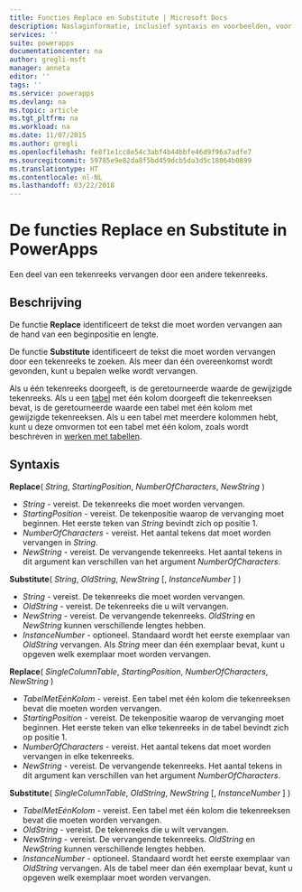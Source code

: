 ```yaml
---
title: Functies Replace en Substitute | Microsoft Docs
description: Naslaginformatie, inclusief syntaxis en voorbeelden, voor de functies Replace en Substitute in PowerApps
services: ''
suite: powerapps
documentationcenter: na
author: gregli-msft
manager: anneta
editor: ''
tags: ''
ms.service: powerapps
ms.devlang: na
ms.topic: article
ms.tgt_pltfrm: na
ms.workload: na
ms.date: 11/07/2015
ms.author: gregli
ms.openlocfilehash: fe8f1e1cc8e54c3abf4b44bbfe46d9f96a7adfe7
ms.sourcegitcommit: 59785e9e82da8f5bd459dcb5da3d5c18064b0899
ms.translationtype: HT
ms.contentlocale: nl-NL
ms.lasthandoff: 03/22/2018
---
```

# <a name="replace-and-substitute-functions-in-powerapps"></a>De functies Replace en Substitute in PowerApps
Een deel van een tekenreeks vervangen door een andere tekenreeks.

## <a name="description"></a>Beschrijving
De functie **Replace** identificeert de tekst die moet worden vervangen aan de hand van een beginpositie en lengte.  

De functie **Substitute** identificeert de tekst die moet worden vervangen door een tekenreeks te zoeken.  Als meer dan één overeenkomst wordt gevonden, kunt u bepalen welke wordt vervangen.

Als u één tekenreeks doorgeeft, is de geretourneerde waarde de gewijzigde tekenreeks.  Als u een [tabel](../working-with-tables.md) met één kolom doorgeeft die tekenreeksen bevat, is de geretourneerde waarde een tabel met één kolom met gewijzigde tekenreeksen. Als u een tabel met meerdere kolommen hebt, kunt u deze omvormen tot een tabel met één kolom, zoals wordt beschreven in [werken met tabellen](../working-with-tables.md).

## <a name="syntax"></a>Syntaxis
**Replace**( *String*, *StartingPosition*, *NumberOfCharacters*, *NewString* )

* *String* - vereist. De tekenreeks die moet worden vervangen.
* *StartingPosition* - vereist.  De tekenpositie waarop de vervanging moet beginnen. Het eerste teken van *String* bevindt zich op positie 1.
* *NumberOfCharacters* - vereist.  Het aantal tekens dat moet worden vervangen in *String*.
* *NewString* - vereist.  De vervangende tekenreeks. Het aantal tekens in dit argument kan verschillen van het argument *NumberOfCharacters*.

**Substitute**( *String*, *OldString*, *NewString* [, *InstanceNumber* ] )

* *String* - vereist. De tekenreeks die moet worden vervangen.
* *OldString* - vereist.  De tekenreeks die u wilt vervangen.
* *NewString* - vereist.  De vervangende tekenreeks. *OldString* en *NewString* kunnen verschillende lengtes hebben.
* *InstanceNumber* - optioneel. Standaard wordt het eerste exemplaar van *OldString* vervangen. Als *String* meer dan één exemplaar bevat, kunt u opgeven welk exemplaar moet worden vervangen.

**Replace**( *SingleColumnTable*, *StartingPosition*, *NumberOfCharacters*, *NewString* )

* *TabelMetEénKolom* - vereist. Een tabel met één kolom die tekenreeksen bevat die moeten worden vervangen.
* *StartingPosition* - vereist.  De tekenpositie waarop de vervanging moet beginnen.  Het eerste teken van elke tekenreeks in de tabel bevindt zich op positie 1.
* *NumberOfCharacters* - vereist.  Het aantal tekens dat moet worden vervangen in elke tekenreeks.
* *NewString* - vereist.  De vervangende tekenreeks. Het aantal tekens in dit argument kan verschillen van het argument *NumberOfCharacters*.

**Substitute**( *SingleColumnTable*, *OldString*, *NewString* [, *InstanceNumber* ] )

* *TabelMetEénKolom* - vereist. Een tabel met één kolom die tekenreeksen bevat die moeten worden vervangen.
* *OldString* - vereist.  De tekenreeks die u wilt vervangen.
* *NewString* - vereist.  De vervangende tekenreeks. *OldString* en *NewString* kunnen verschillende lengtes hebben.
* *InstanceNumber* - optioneel. Standaard wordt het eerste exemplaar van *OldString* vervangen. Als de tabel meer dan één exemplaar bevat, kunt u opgeven welk exemplaar moet worden vervangen.

